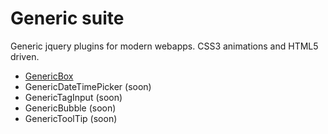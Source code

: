 # Generic suite

Generic jquery plugins for modern webapps. CSS3 animations and HTML5 driven.

* [GenericBox](docs/gb.md)
* GenericDateTimePicker (soon)
* GenericTagInput (soon)
* GenericBubble (soon)
* GenericToolTip (soon)
